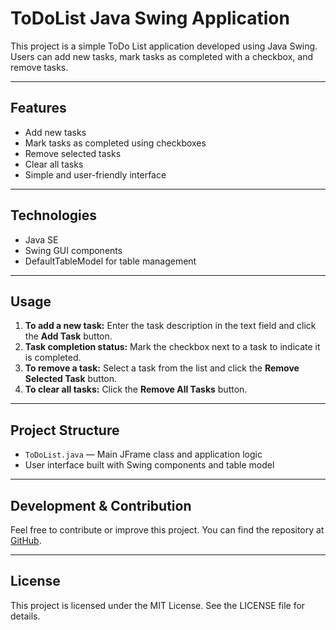 # ToDoList Java Swing Application

This project is a simple ToDo List application developed using Java Swing. Users can add new tasks, mark tasks as completed with a checkbox, and remove tasks.

---

## Features

- Add new tasks
- Mark tasks as completed using checkboxes
- Remove selected tasks
- Clear all tasks
- Simple and user-friendly interface

---

## Technologies

- Java SE
- Swing GUI components
- DefaultTableModel for table management

---

## Usage

1. **To add a new task:** Enter the task description in the text field and click the **Add Task** button.
2. **Task completion status:** Mark the checkbox next to a task to indicate it is completed.
3. **To remove a task:** Select a task from the list and click the **Remove Selected Task** button.
4. **To clear all tasks:** Click the **Remove All Tasks** button.

---

## Project Structure

- `ToDoList.java` — Main JFrame class and application logic
- User interface built with Swing components and table model

---

## Development & Contribution

Feel free to contribute or improve this project. You can find the repository at [GitHub](https://github.com/CemPekgoz58/ToDoList).

---

## License

This project is licensed under the MIT License. See the LICENSE file for details.

